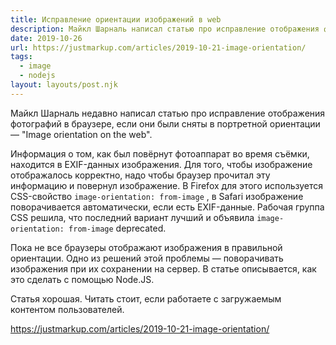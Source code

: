 ```yaml
---
title: Исправление ориентации изображений в web
description: Майкл Шарналь написал статью про исправление отображения фотографий в браузере, если они были сняты в портретной ориентации
date: 2019-10-26
url: https://justmarkup.com/articles/2019-10-21-image-orientation/
tags:
  - image
  - nodejs
layout: layouts/post.njk
---
```

Майкл Шарналь недавно написал статью про исправление отображения фотографий в браузере, если они были сняты в портретной ориентации — "Image orientation on the web".

Информация о том, как был повёрнут фотоаппарат во время съёмки, находится в EXIF-данных изображения. Для того, чтобы изображение отображалось корректно, надо чтобы браузер прочитал эту информацию и повернул изображение. В Firefox для этого используется CSS-свойство `image-orientation: from-image` , в Safari изображение поворачивается автоматически, если есть EXIF-данные. Рабочая группа CSS решила, что последний вариант лучший и объявила `image-orientation: from-image` deprecated.

Пока не все браузеры отображают изображения в правильной ориентации. Одно из решений этой проблемы — поворачивать изображения при их сохранении на сервер. В статье описывается, как это сделать с помощью Node.JS.

Статья хорошая. Читать стоит, если работаете с загружаемым контентом пользователей.

https://justmarkup.com/articles/2019-10-21-image-orientation/
